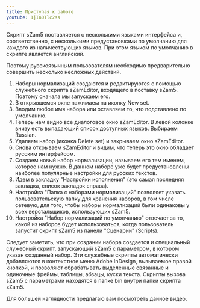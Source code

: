 ```yaml
---
title: Приступая к работе
youtube: 1jIn0Tlc2ss
---
```


Скрипт sZam5 поставляется с несколькими языками интерфейса и, соответственно, с несколькими предустановками по умолчанию для каждого из наличествующих языков. При этом языком по умолчанию в скрипте является английский.

Поэтому русскоязычным пользователям необходимо предварительно совершить несколько несложных действий.

1. Наборы нормализаций создаются и редактируются с помощью служебного скрипта sZamEditor, входящего в поставку sZam5. Поэтому сначала мы запускаем его.
1. В открывшемся окне нажимаем на иконку New set.
1. Вводим любое имя набора или оставляем то, что подставлено по умолчанию.
1. Теперь нам видно все диалоговое окно sZamEditor. В левой колонке внизу есть выпадающий список доступных языков. Выбираем Russian.
1. Удаляем набор (иконка Delete set) и закрываем окно sZamEditor.
1. Снова открываем sZamEditor и видим, что теперь это окно обладает русским интерфейсом.
1. Создаем новый набор нормализации, называем его тем именем, которое нам нужно. В данном наборе уже будет предустановлены наиболее популярные настройки для русских текстов.
1. Идем в закладку "Настройки исполнения" (это самая последняя закладка, список закладок справа).
1. Настройка "Папка с наборами нормализаций" позволяет указать пользовательскую папку для хранения наборов, в том числе сетевую, для того, чтобы наборы нормализаций были одинаковы у всех верстальщиков, использующих sZam5.
1. Настройка "Набор нормализаций по умолчанию" отвечает за то, какой из наборов будет использоваться, когда пользователь запустит скрипт sZam5 из панели "Сценарии" (Scripts).

Следует заметить, что при создании набора создается и специальный служебный скрипт, запускающий sZam5 с параметром, в котором указан созданный набор. Эти служебные скрипты автоматически добавляются в контекстное меню Adobe InDesign, вызываемое правой кнопкой, и позволяют обрабатывать выделенные связанные и одиночные фреймы, таблицы, абзацы, куски текста. Скрипты вызова sZam5 с параметрами находятся в папке bin внутри папки скрипта sZam5.

Для большей наглядности предлагаю вам посмотреть данное видео.